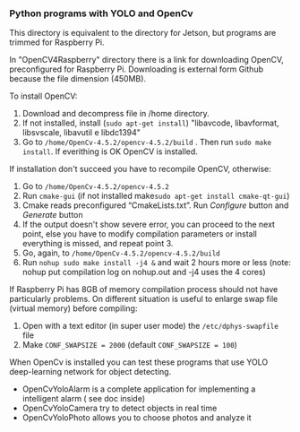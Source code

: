 ### Python programs with YOLO and OpenCv 

This directory is equivalent to the directory for Jetson, but programs are trimmed for Raspberry Pi.

In "OpenCV4Raspberry" directory there is a link for downloading OpenCV, preconfigured for Raspberry Pi.  Downloading is external form Github because the file dimension (450MB).

To install OpenCV:

1. Download and decompress file in /home directory.
2. If not installed, install (`sudo apt-get install`) "libavcode, libavformat, libsvscale, libavutil e libdc1394"
3. Go to `/home/OpenCv-4.5.2/opencv-4.5.2/build` . Then run `sudo make install`. If everithing is OK OpenCV is installed.

If installation don't succeed you have to recompile OpenCV, otherwise:

1. Go to `/home/OpenCv-4.5.2/opencv-4.5.2` 
2. Run `cmake-gui` (if not installed make`sudo apt-get install cmake-qt-gui`)
3. Cmake reads preconfigured “CmakeLists.txt”. Run *Configure* button and *Generate* button
4. If the output doesn't show severe error, you can proceed to the next point, else you have to modify compilation parameters or install everything  is missed, and repeat point 3.
5. Go, again, to `/home/OpenCv-4.5.2/opencv-4.5.2/build`
6. Run `nohup sudo make install -j4 &` and wait 2 hours more or less (note: nohup put compilation log on nohup.out and -j4  uses the 4 cores)

If Raspberry Pi has 8GB of memory compilation process should not have particularly problems. On different situation is useful to enlarge swap file (virtual memory) before compiling:

1. Open with a text editor (in super user mode) the `/etc/dphys-swapfile` file
2. Make `CONF_SWAPSIZE = 2000` (default `CONF_SWAPSIZE = 100`)



When OpenCv is installed you can test these programs that use YOLO deep-learning network for object detecting.

- OpenCvYoloAlarm  is a complete application for implementing a intelligent alarm ( see doc inside)
- OpenCvYoloCamera try to detect objects in real time
- OpenCvYoloPhoto allows you to choose photos and analyze it

